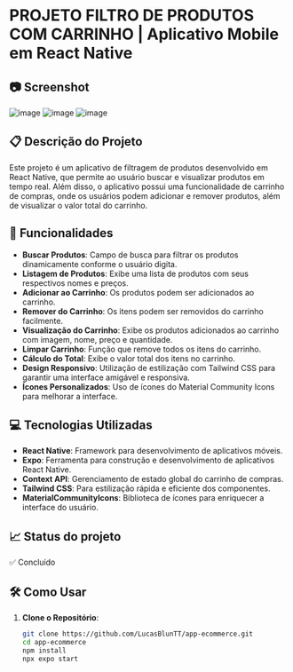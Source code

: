 # PROJETO FILTRO DE PRODUTOS COM CARRINHO | Aplicativo Mobile em React Native

## 📷 Screenshot
![image](https://github.com/user-attachments/assets/85924708-43ac-4da3-af39-b6a84760774a)
![image](https://github.com/user-attachments/assets/3d76bca6-392f-48d2-812e-dcf296639f68)
![image](https://github.com/user-attachments/assets/2bc19b13-dd4c-4f2d-a54d-c1fa787690da)

## 📋 Descrição do Projeto
Este projeto é um aplicativo de filtragem de produtos desenvolvido em React Native, que permite ao usuário buscar e visualizar produtos em tempo real. Além disso, o aplicativo possui uma funcionalidade de carrinho de compras, onde os usuários podem adicionar e remover produtos, além de visualizar o valor total do carrinho.

## 🚀 Funcionalidades
- **Buscar Produtos**: Campo de busca para filtrar os produtos dinamicamente conforme o usuário digita.
- **Listagem de Produtos**: Exibe uma lista de produtos com seus respectivos nomes e preços.
- **Adicionar ao Carrinho**: Os produtos podem ser adicionados ao carrinho.
- **Remover do Carrinho**: Os itens podem ser removidos do carrinho facilmente.
- **Visualização do Carrinho**: Exibe os produtos adicionados ao carrinho com imagem, nome, preço e quantidade.
- **Limpar Carrinho**: Função que remove todos os itens do carrinho.
- **Cálculo do Total**: Exibe o valor total dos itens no carrinho.
- **Design Responsivo**: Utilização de estilização com Tailwind CSS para garantir uma interface amigável e responsiva.
- **Ícones Personalizados**: Uso de ícones do Material Community Icons para melhorar a interface.

## 💻 Tecnologias Utilizadas
- **React Native**: Framework para desenvolvimento de aplicativos móveis.
- **Expo**: Ferramenta para construção e desenvolvimento de aplicativos React Native.
- **Context API**: Gerenciamento de estado global do carrinho de compras.
- **Tailwind CSS**: Para estilização rápida e eficiente dos componentes.
- **MaterialCommunityIcons**: Biblioteca de ícones para enriquecer a interface do usuário.

## 📈 Status do projeto
✅ Concluído

## 🛠️ Como Usar
1. **Clone o Repositório**: 
   ```bash
   git clone https://github.com/LucasBlunTT/app-ecommerce.git
   cd app-ecommerce
   npm install
   npx expo start
